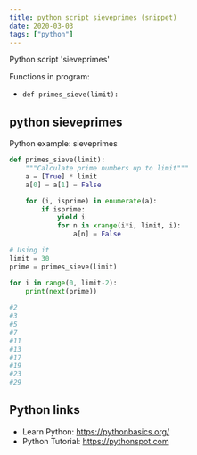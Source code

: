```yaml
---
title: python script sieveprimes (snippet)
date: 2020-03-03
tags: ["python"]
---
```

Python script 'sieveprimes'

Functions in program: 
* `def primes_sieve(limit):`

## python sieveprimes

Python example: sieveprimes

```python
def primes_sieve(limit):
	"""Calculate prime numbers up to limit"""
	a = [True] * limit
	a[0] = a[1] = False

	for (i, isprime) in enumerate(a):
		if isprime:
			yield i 
			for n in xrange(i*i, limit, i):
				a[n] = False

# Using it
limit = 30
prime = primes_sieve(limit)

for i in range(0, limit-2):
	print(next(prime))
	
#2
#3
#5
#7
#11
#13
#17
#19
#23
#29

```

## Python links

- Learn Python: https://pythonbasics.org/
- Python Tutorial: https://pythonspot.com
